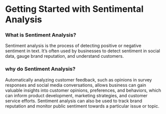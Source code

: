 # Getting Started with Sentimental Analysis 

### What is Sentiment Analysis?
Sentiment analysis is the process of detecting positive or negative sentiment in text. It’s often used by businesses to detect sentiment in social data, gauge brand reputation, and understand customers.

### why do Sentiment Analysis? 
Automatically analyzing customer feedback, such as opinions in survey responses and social media conversations, allows business can gain valuable insights into customer opinions, preferences, and behaviors, which can inform product development, marketing strategies, and customer service efforts. Sentiment analysis can also be used to track brand reputation and monitor public sentiment towards a particular issue or topic.

